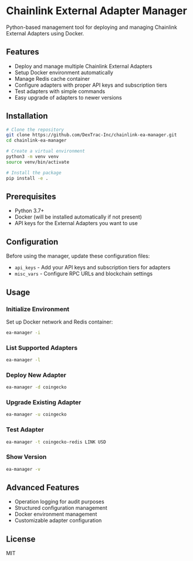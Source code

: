 # Chainlink External Adapter Manager

Python-based management tool for deploying and managing Chainlink External Adapters using Docker.

## Features

- Deploy and manage multiple Chainlink External Adapters
- Setup Docker environment automatically
- Manage Redis cache container
- Configure adapters with proper API keys and subscription tiers
- Test adapters with simple commands
- Easy upgrade of adapters to newer versions

## Installation

```bash
# Clone the repository
git clone https://github.com/DexTrac-Inc/chainlink-ea-manager.git
cd chainlink-ea-manager

# Create a virtual environment
python3 -m venv venv
source venv/bin/activate

# Install the package
pip install -e .
```

## Prerequisites

- Python 3.7+
- Docker (will be installed automatically if not present)
- API keys for the External Adapters you want to use

## Configuration

Before using the manager, update these configuration files:

- `api_keys` - Add your API keys and subscription tiers for adapters
- `misc_vars` - Configure RPC URLs and blockchain settings

## Usage

### Initialize Environment

Set up Docker network and Redis container:

```bash
ea-manager -i
```

### List Supported Adapters

```bash
ea-manager -l
```

### Deploy New Adapter

```bash
ea-manager -d coingecko
```

### Upgrade Existing Adapter

```bash
ea-manager -u coingecko
```

### Test Adapter

```bash
ea-manager -t coingecko-redis LINK USD
```

### Show Version

```bash
ea-manager -v
```

## Advanced Features

- Operation logging for audit purposes
- Structured configuration management
- Docker environment management
- Customizable adapter configuration

## License

MIT
